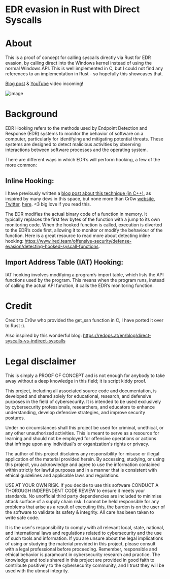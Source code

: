 # EDR evasion in Rust with Direct Syscalls

# About

This is a proof of concept for calling syscalls directly via Rust for EDR evasion, by calling direct into the
Windows kernel instead of using the normal Windows API. This is well implemented in C, but I could not find
any references to an implementation in Rust - so hopefully this showcases that.

[Blog post](https://fluxsec.red) & [YouTube](https://www.youtube.com/@FluxSec) video incoming!

![image](https://github.com/0xflux/Rust-syscall-EDR-evasion/assets/49762827/61137b3a-788e-4dcd-afee-6543dfa69aab)


# Background

EDR Hooking refers to the methods used by Endpoint Detection and Response (EDR) systems to monitor the behavior 
of software on a computer, particularly for identifying and mitigating potential threats. These systems are 
designed to detect malicious activities by observing interactions between software processes and the operating 
system.

There are different ways in which EDR’s will perform hooking, a few of the more common:

## Inline Hooking:

I have previously written a [blog post about this technique (in C++)](https://fluxsec.red/dll-injection-edr-evasion-1), as inspired by many devs in this space, but none more than
Cr0w [website](https://www.crow.rip/crows-nest), 
[Twitter](https://x.com/cr0ww_), 
[here](https://fluxsec.red/dll-injection-edr-evasion-1). <3 big love if you read this.

The EDR modifies the actual binary code of a function in memory. It typically replaces the first few bytes of 
the function with a jump to its own monitoring code. When the hooked function is called, execution is diverted 
to the EDR’s code first, allowing it to monitor or modify the behaviour of the function. Here is a great resource 
to read more about detecting inline hooking: 
https://www.ired.team/offensive-security/defense-evasion/detecting-hooked-syscall-functions.

## Import Address Table (IAT) Hooking:

IAT hooking involves modifying a program’s import table, which lists the API functions used by the program. 
This means when the program runs, instead of calling the actual API function, it calls the EDR’s monitoring 
function.

# Credit

Credit to Cr0w who provided the get_ssn function in C, I have ported it over to Rust :).

Also inspired by this wonderful blog: https://redops.at/en/blog/direct-syscalls-vs-indirect-syscalls

# Legal disclaimer

This is simply a PROOF OF CONCEPT and is not enough for anybody to take away without a deep knowledge in this
field; it is script kiddy proof. 

This project, including all associated source code and documentation, is developed and shared solely for 
educational, research, and defensive purposes in the field of cybersecurity. It is intended to be used 
exclusively by cybersecurity professionals, researchers, and educators to enhance understanding, develop 
defensive strategies, and improve security postures.

Under no circumstances shall this project be used for criminal, unethical, or any other unauthorized activities. 
This is meant to serve as a resource for learning and should not be employed for offensive operations or actions 
that infringe upon any individual's or organization's rights or privacy.

The author of this project disclaims any responsibility for misuse or illegal application of the material 
provided herein. By accessing, studying, or using this project, you acknowledge and agree to use the information 
contained within strictly for lawful purposes and in a manner that is consistent with ethical guidelines and 
applicable laws and regulations.

USE AT YOUR OWN RISK. If you decide to use this software CONDUCT A THOROUGH INDEPENDENT CODE REVIEW to ensure it 
meets your standards. No unofficial third party dependencies are included to minimise attack surface of a supply 
chain risk. I cannot be held responsible for any problems that arise as a result of executing this, the burden 
is on the user of the software to validate its safety & integrity. All care has been taken to write safe code.

It is the user's responsibility to comply with all relevant local, state, national, and international laws and 
regulations related to cybersecurity and the use of such tools and information. If you are unsure about the 
legal implications of using or studying the material provided in this project, please consult with a legal 
professional before proceeding. Remember, responsible and ethical behavior is paramount in cybersecurity research 
and practice. The knowledge and tools shared in this project are provided in good faith to contribute positively 
to the cybersecurity community, and I trust they will be used with the utmost integrity.
